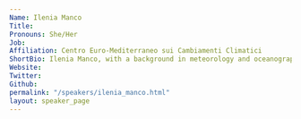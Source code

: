 ```yaml
---
Name: Ilenia Manco
Title: 
Pronouns: She/Her
Job: 
Affiliation: Centro Euro-Mediterraneo sui Cambiamenti Climatici
ShortBio: Ilenia Manco, with a background in meteorology and oceanography, is a researcher at the CMCC (Euro-Mediterranean Center on Climate Change) and is currently completing her Ph.D. in Future Earth Climate Change and Societal Challenges at the University of Bologna, Italy. Specializing in meteorological and climatological modeling at various spatial scales, from the sensitivity of parameterizations to validation techniques of results, she has expanded her approach to this discipline with the use of sophisticated AI techniques. She has developed an innovative Deep Learning algorithm based on a Generative Adversarial Network (GAN), enabling statistical downscaling at high and very high resolutions for various regional domains and datasets. Her work in the field of AI is expanding with the development of algorithms ranging from lightning event prediction to precipitation nuclei clustering.
Website: 
Twitter: 
Github: 
permalink: "/speakers/ilenia_manco.html"
layout: speaker_page
---
```


